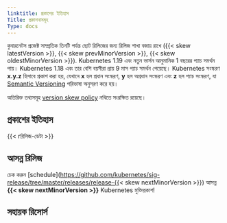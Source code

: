 ```yaml
---
linktitle: প্রকাশের ইতিহাস
Title: প্রকাশনাসমূহ
Type: docs
---
```



<!-- overview -->

কুবারনেটস প্রজেক্ট সাম্প্রতিক তিনটি পর্যন্ত ছোট রিলিজের জন্য রিলিজ শাখা বজায় রাখে ({{< skew latestVersion >}}, {{< skew prevMinorVersion >}}, {{< skew oldestMinorVersion >}}). Kubernetes 1.19 এবং নতুন ভার্সন আনুমানিক 1 বছরের প্যাচ সমর্থন পায়। Kubernetes 1.18 এবং তার বেশি বয়সীরা প্রায় 9 মাস প্যাচ সমর্থন পেয়েছে। 
Kubernetes সংস্করণ **x.y.z** হিসাবে প্রকাশ করা হয়,
যেখানে **x** হল প্রধান সংস্করণ, **y** হল অপ্রধান সংস্করণ এবং **z** হল প্যাচ সংস্করণ, যা [Semantic Versioning](https://semver.org/) পরিভাষা অনুসরণ করে হয়। 

অতিরিক্ত তথ্যসমূহ [version skew policy](/releases/version-skew-policy/) নথিতে সংরক্ষিত রয়েছে। 


<!-- body -->

## প্রকাশের ইতিহাস

{{< rরিলিজ-ডেটা >}}

## আসন্ন রিলিজ

চেক করুন [schedule](https://github.com/kubernetes/sig-release/tree/master/releases/release-{{< skew nextMinorVersion >}}) আসন্ন **{{< skew nextMinorVersion >}}** Kubernetes মুক্তিপ্রকাশ!

## সহায়ক রিসোর্স
